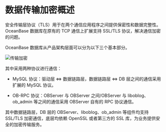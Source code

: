 # 数据传输加密概述

安全传输层协议（TLS）用于在两个通信应用程序之间提供保密性和数据完整性。OceanBase 数据库在原有的 TCP 通信上扩展支持 SSL/TLS 协议，解决通信加密的问题。

OceanBase 数据库从产品架构层面可以分为以下三个基本部分。

![传输加密](https://help-static-aliyun-doc.aliyuncs.com/assets/img/zh-CN/0473623461/p357878.jpg)

其中采用两种协议进行通信：

* MySQL 协议：驱动层 \<=\> 数据链路层，数据链路层 \<=\> DB 层之间的通信采用扩展的 MySQL 协议。

* OB-RPC 协议：OBServer 与 OBServer 之间/OBServer 与 liboblog、ob_admin 等之间的通信采用 OBServer 自有的 RPC 协议通信。

其中数据链路层，DB 层的 OBServer、liboblog、ob_admin 等组件均支持 SSL/TLS 加密通信，底层均依赖 OpenSSL 或者第三方的 SSL 库，为业务提供安全的加密传输服务。
